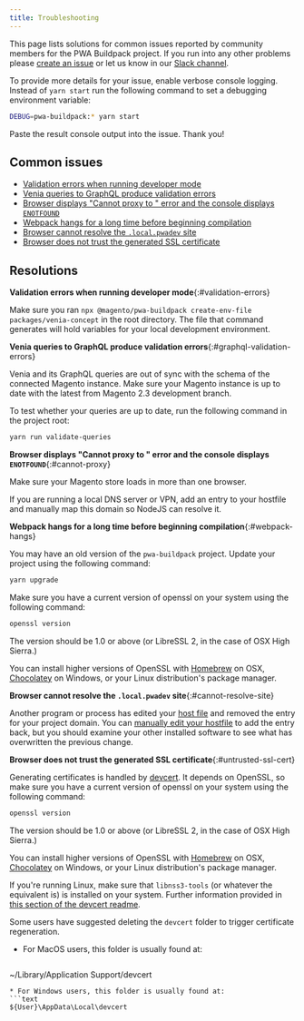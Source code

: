 ```yaml
---
title: Troubleshooting
---
```


This page lists solutions for common issues reported by community members for the PWA Buildpack project.
If you run into any other problems please [create an issue] or let us know in our [Slack channel].

To provide more details for your issue, enable verbose console logging.
Instead of `yarn start` run the following command to set a debugging environment variable:

``` sh
DEBUG=pwa-buildpack:* yarn start
```

Paste the result console output into the issue. Thank you!

## Common issues

* [Validation errors when running developer mode](#validation-errors)
* [Venia queries to GraphQL produce validation errors](#graphql-validation-errors)
* [Browser displays "Cannot proxy to " error and the console displays `ENOTFOUND`](#cannot-proxy)
* [Webpack hangs for a long time before beginning compilation](#webpack-hangs)
* [Browser cannot resolve the `.local.pwadev` site](#cannot-resolve-site)
* [Browser does not trust the generated SSL certificate](#untrusted-ssl-cert)

## Resolutions

**Validation errors when running developer mode**{:#validation-errors}

Make sure you ran `npx @magento/pwa-buildpack create-env-file packages/venia-concept` in the root directory.
The file that command generates will hold variables for your local development environment.

**Venia queries to GraphQL produce validation errors**{:#graphql-validation-errors}

Venia and its GraphQL queries are out of sync with the schema of the connected Magento instance.
Make sure your Magento instance is up to date with the latest from Magento 2.3 development branch.

To test whether your queries are up to date, run the following command in the project root:

``` sh
yarn run validate-queries
```

**Browser displays "Cannot proxy to " error and the console displays `ENOTFOUND`**{:#cannot-proxy}

Make sure your Magento store loads in more than one browser.

If you are running a local DNS server or VPN, add an entry to your hostfile and manually map this domain so NodeJS can resolve it.

**Webpack hangs for a long time before beginning compilation**{:#webpack-hangs}

You may have an old version of the `pwa-buildpack` project.
Update your project using the following command:

``` sh
yarn upgrade
```

Make sure you have a current version of openssl on your system using the following command:

``` sh
openssl version
```

The version should be 1.0 or above (or LibreSSL 2, in the case of OSX High Sierra.)

You can install higher versions of OpenSSL with [Homebrew] on OSX, [Chocolatey] on Windows, or your Linux distribution's package manager.

**Browser cannot resolve the `.local.pwadev` site**{:#cannot-resolve-site}

Another program or process has edited your [host file] and removed the entry for your project domain. You can [manually edit your hostfile] to add the entry back, but you should examine your other installed software to see what has overwritten the previous change.

**Browser does not trust the generated SSL certificate**{:#untrusted-ssl-cert}

Generating certificates is handled by [devcert][]. It depends on OpenSSL, so make sure you have a current version of openssl on your system using the following command:

``` sh
openssl version
```

The version should be 1.0 or above (or LibreSSL 2, in the case of OSX High Sierra.)

You can install higher versions of OpenSSL with [Homebrew] on OSX, [Chocolatey] on Windows, or your Linux distribution's package manager.

If you're running Linux, make sure that `libnss3-tools` (or whatever the equivalent is) is installed on your system. Further information provided in [this section of the devcert readme][].

Some users have suggested deleting the `devcert` folder to trigger certificate regeneration.

* For MacOS users, this folder is usually found at:
  ```sh
~/Library/Application Support/devcert
  ```
* For Windows users, this folder is usually found at:
  ```text
${User}\AppData\Local\devcert
  ```

[create an issue]: https://github.com/magento-research/pwa-buildpack/issues
[Slack channel]: https://magentocommeng.slack.com/messages/C71HNKYS2/team/UAFV915FB/
[host file]: https://en.wikipedia.org/wiki/Hosts_(file)
[manually edit your hostfile]: https://support.rackspace.com/how-to/modify-your-hosts-file/
[Homebrew]: https://brew.sh/
[Chocolatey]: https://chocolatey.org/
[devcert]: https://github.com/davewasmer/devcert
[this section of the devcert readme]: https://github.com/davewasmer/devcert#skipcertutil
